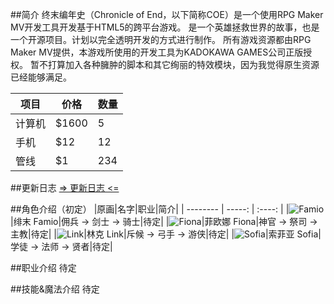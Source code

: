 ##简介
终末编年史（Chronicle of End，以下简称COE）是一个使用RPG Maker MV开发工具开发基于HTML5的跨平台游戏。
是一个英雄拯救世界的故事，也是一个开源项目。计划以完全透明开发的方式进行制作。
所有游戏资源都由RPG Maker MV提供，本游戏所使用的开发工具为KADOKAWA GAMES公司正版授权。
暂不打算加入各种臃肿的脚本和其它绚丽的特效模块，因为我觉得原生资源已经能够满足。

| 项目        | 价格   |  数量  |
| --------   | -----  | ----  |
| 计算机     | $1600 |   5     |
| 手机        |   $12   |   12   |
| 管线        |    $1    |  234  |

##更新日志
[=> 更新日志 <=](https://git.oschina.net/famio/Chronicle_of_End/blob/master/Changelogs.md)

##角色介绍（初定）
|原画|名字|职业|简介|
 | --------   | -----:   | :----: |
|![Famio](http://git.oschina.net/uploads/images/2017/0317/172106_989abb5b_463895.png "Famio")|绯末 Famio|佣兵 -> 剑士 -> 骑士|待定|
|![Fiona](http://git.oschina.net/uploads/images/2017/0317/172112_6ea9c817_463895.png "Fiona")|菲欧娜 Fiona|神官 -> 祭司 -> 主教|待定|
|![Link](http://git.oschina.net/uploads/images/2017/0317/172120_9e62be34_463895.png "Link")|林克 Link|斥候 -> 弓手 -> 游侠|待定|
|![Sofia](http://git.oschina.net/uploads/images/2017/0317/172127_b1d5c8a6_463895.png "Sofia")|索菲亚 Sofia|学徒 -> 法师 -> 贤者|待定|

##职业介绍
待定

##技能&魔法介绍
待定